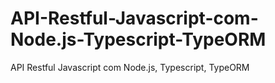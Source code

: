 # API-Restful-Javascript-com-Node.js-Typescript-TypeORM
API Restful Javascript com Node.js, Typescript, TypeORM
